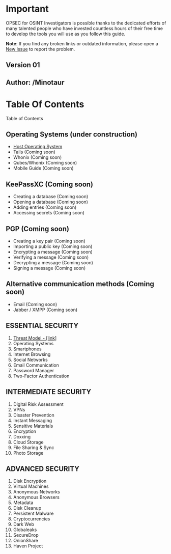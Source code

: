 # Important

OPSEC for OSINT Investigators is possible thanks to the dedicated efforts of many talented people who have invested countless hours of their free time to develop the tools you will use as you follow this guide.

**Note**: If you find any broken links or outdated information, please open a <a href="https://github.com/AmazoniaLeaksOficial/OPSEC/issues" target="_blank">New Issue</a> to report the problem.

## Version 01

## Author: /Minotaur

# Table Of Contents

Table of Contents

## Operating Systems (under construction)
* <a href="https://github.com/AmazoniaLeaksOficial/OSINTMachineGuide/blob/main/01%20-%20INTRODUCTION.md#-building-a-robust-osint-framework-for-investigations-against-powerful-adversaries" target="_blank">Host Operating System</a>
* Tails (Coming soon)
* Whonix (Coming soon)
* Qubes/Whonix (Coming soon)
* Mobile Guide (Coming soon)
        
## KeePassXC (Coming soon)
* Creating a database (Coming soon)
* Opening a database (Coming soon)
* Adding entries (Coming soon)
* Accessing secrets (Coming soon)

## PGP (Coming soon)
* Creating a key pair (Coming soon)
* Importing a public key (Coming soon)
* Encrypting a message (Coming soon)
* Verifying a message (Coming soon)
* Decrypting a message (Coming soon)
* Signing a message (Coming soon)

## Alternative communication methods (Coming soon)
* Email (Coming soon)
* Jabber / XMPP (Coming soon)

## ESSENTIAL SECURITY

1. <a href="https://www.linkedin.com/pulse/digital-security-investigative-journalists-international-leaks/?trackingId=g4L4mggBQJqp9KsQRdQ5Og%3D%3D" target="_blank">Threat Model - [link]  </a>
2. Operating Systems
3. Smartphones
4. Internet Browsing
5. Social Networks
6. Email Communication
7. Password Manager
8. Two-Factor Authentication

##  INTERMEDIATE SECURITY

1. Digital Risk Assessment
2. VPNs
3. Disaster Prevention
4. Instant Messaging
5. Sensitive Materials
6. Encryption
7. Doxxing
8. Cloud Storage
9. File Sharing & Sync
10. Photo Storage

## ADVANCED SECURITY

1. Disk Encryption
2. Virtual Machines
3. Anonymous Networks
4. Anonymous Browsers
5. Metadata
6. Disk Cleanup
7. Persistent Malware
8. Cryptocurrencies
9. Dark Web
10. Globaleaks
11. SecureDrop
12. OnionShare
13. Haven Project



